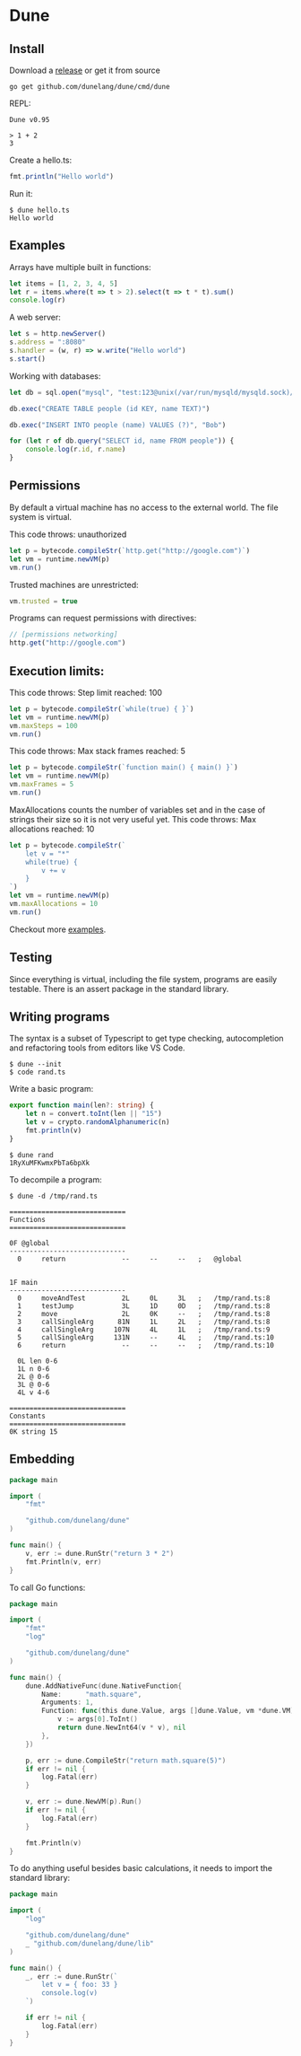 # Dune 

## Install 

Download a [release](https://github.com/dunelang/dune/releases) or get it from source

```
go get github.com/dunelang/dune/cmd/dune
```


REPL:
```
Dune v0.95

> 1 + 2
3
```

Create a hello.ts:
```typescript
fmt.println("Hello world")
```

Run it:
```
$ dune hello.ts 
Hello world
```

Examples
---

Arrays have multiple built in functions:

```typescript
let items = [1, 2, 3, 4, 5]
let r = items.where(t => t > 2).select(t => t * t).sum()
console.log(r)
```

A web server:
```typescript
let s = http.newServer()
s.address = ":8080"
s.handler = (w, r) => w.write("Hello world")
s.start() 
```

Working with databases:

```typescript
let db = sql.open("mysql", "test:123@unix(/var/run/mysqld/mysqld.sock)/")

db.exec("CREATE TABLE people (id KEY, name TEXT)")

db.exec("INSERT INTO people (name) VALUES (?)", "Bob")

for (let r of db.query("SELECT id, name FROM people")) {
	console.log(r.id, r.name)
}
```

Permissions
---

By default a virtual machine has no access to the external world. The file system is virtual.

This code throws: unauthorized
```typescript
let p = bytecode.compileStr(`http.get("http://google.com")`)
let vm = runtime.newVM(p)
vm.run()
```

Trusted machines are unrestricted:
```typescript
vm.trusted = true
```

Programs can request permissions with directives:
```typescript
// [permissions networking]
http.get("http://google.com") 
```

Execution limits:
---

This code throws: Step limit reached: 100

```typescript
let p = bytecode.compileStr(`while(true) { }`)
let vm = runtime.newVM(p)
vm.maxSteps = 100
vm.run()
```

This code throws: Max stack frames reached: 5

```typescript
let p = bytecode.compileStr(`function main() { main() }`)
let vm = runtime.newVM(p)
vm.maxFrames = 5
vm.run()
```

MaxAllocations counts the number of variables set and in the case of strings their size so it is not very useful yet. This code throws: Max allocations reached: 10

```typescript
let p = bytecode.compileStr(`
	let v = "*"
	while(true) {
		v += v
	}
`)
let vm = runtime.newVM(p)
vm.maxAllocations = 10
vm.run()
```

Checkout more [examples](https://github.com/dunelang/examples).

Testing
---
Since everything is virtual, including the file system, programs are easily testable. There is an assert package in the standard library.

Writing programs
---

The syntax is a subset of Typescript to get type checking, autocompletion and refactoring tools from editors like VS Code. 

```
$ dune --init
$ code rand.ts
```

Write a basic program:
```typescript
export function main(len?: string) {
    let n = convert.toInt(len || "15")
    let v = crypto.randomAlphanumeric(n)
    fmt.println(v)
}   
```

```
$ dune rand
1RyXuMFKwmxPbTa6bpXk
```

To decompile a program:
```
$ dune -d /tmp/rand.ts 

=============================
Functions
=============================

0F @global
-----------------------------
  0     return              --     --     --   ;   @global


1F main
-----------------------------
  0     moveAndTest         2L     0L     3L   ;   /tmp/rand.ts:8
  1     testJump            3L     1D     0D   ;   /tmp/rand.ts:8
  2     move                2L     0K     --   ;   /tmp/rand.ts:8
  3     callSingleArg      81N     1L     2L   ;   /tmp/rand.ts:8
  4     callSingleArg     107N     4L     1L   ;   /tmp/rand.ts:9
  5     callSingleArg     131N     --     4L   ;   /tmp/rand.ts:10
  6     return              --     --     --   ;   /tmp/rand.ts:10

  0L len 0-6
  1L n 0-6
  2L @ 0-6
  3L @ 0-6
  4L v 4-6

=============================
Constants
=============================
0K string 15
```


Embedding
---

```Go
package main

import (
	"fmt"

	"github.com/dunelang/dune"
)

func main() {
	v, err := dune.RunStr("return 3 * 2")
	fmt.Println(v, err)
}
```

To call Go functions:
```Go
package main

import (
	"fmt"
	"log"

	"github.com/dunelang/dune"
)

func main() {
	dune.AddNativeFunc(dune.NativeFunction{
		Name:      "math.square",
		Arguments: 1,
		Function: func(this dune.Value, args []dune.Value, vm *dune.VM) (dune.Value, error) {
			v := args[0].ToInt()
			return dune.NewInt64(v * v), nil
		},
	})

	p, err := dune.CompileStr("return math.square(5)")
	if err != nil {
		log.Fatal(err)
	}

	v, err := dune.NewVM(p).Run()
	if err != nil {
		log.Fatal(err)
	}

	fmt.Println(v)
}
```

To do anything useful besides basic calculations, it needs to import the standard library:

```Go
package main

import (
	"log"

	"github.com/dunelang/dune"
	_ "github.com/dunelang/dune/lib"
)

func main() {
	_, err := dune.RunStr(`
		let v = { foo: 33 }
		console.log(v)
	`)

	if err != nil {
		log.Fatal(err)
	}
}

```
